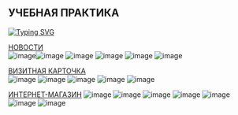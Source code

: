УЧЕБНАЯ ПРАКТИКА
----------------

[![Typing SVG](https://readme-typing-svg.herokuapp.com?color=%2336BCF7&lines=3+САЙТА+НА+WORDPRESS)](https://git.io/typing-svg) <br />

[НОВОСТИ](https://github.com/lippowe/practicypWordPress/tree/main/Site1)<br />
![image](https://github.com/lippowe/practicypWordPress/assets/137700569/bc2885d2-1d49-43f1-a332-96aba3fcaf5d)![image](https://github.com/lippowe/practicypWordPress/assets/137700569/201e7387-18ac-4efd-ac33-23e2f807ca00)
![image](https://github.com/lippowe/practicypWordPress/assets/137700569/b2f61191-407b-4a8d-8bca-9205b3dc86c7)
![image](https://github.com/lippowe/practicypWordPress/assets/137700569/78af8efe-92dd-40f0-8f14-3ce1e3493a27)
![image](https://github.com/lippowe/practicypWordPress/assets/137700569/1a0edd7b-f665-4f3d-9243-b6e9941a9d20)
![image](https://github.com/lippowe/practicypWordPress/assets/137700569/2aa4780f-92c9-44d5-bc59-4a3afa93c9c4)

[ВИЗИТНАЯ КАРТОЧКА](https://github.com/lippowe/practicypWordPress/tree/main/Site2) <br />
![image](https://github.com/lippowe/practicypWordPress/assets/137700569/1a0b52a0-4966-4c76-8ea3-26ebc8e1a83c)
![image](https://github.com/lippowe/practicypWordPress/assets/137700569/48099b5b-4b4b-4ecd-bf05-ecb5bb138923)
![image](https://github.com/lippowe/practicypWordPress/assets/137700569/222acab6-ec39-44d1-84cb-c36d4efb801a)
![image](https://github.com/lippowe/practicypWordPress/assets/137700569/1c832ccb-153a-4ad4-8e34-b71cd3a95fe4)
![image](https://github.com/lippowe/practicypWordPress/assets/137700569/9eb90919-15ba-4ec6-85da-6ceeecddfc27)

[ИНТЕРНЕТ-МАГАЗИН](https://github.com/lippowe/practicypWordPress/tree/main/Site1)
![image](https://github.com/lippowe/practicypWordPress/assets/137700569/b25ddd2e-a40e-453b-8825-b68b1482054b)
![image](https://github.com/lippowe/practicypWordPress/assets/137700569/d19af588-90ae-4a9c-b49d-951e58be2563)
![image](https://github.com/lippowe/practicypWordPress/assets/137700569/4e1def04-e4ff-425a-b13c-1c0ac2ba6a61)
![image](https://github.com/lippowe/practicypWordPress/assets/137700569/9aa92867-225f-45fb-9534-421dbc41e4a7)
![image](https://github.com/lippowe/practicypWordPress/assets/137700569/c47f0a1e-caa4-4269-8f60-e9d9d153f92a)
![image](https://github.com/lippowe/practicypWordPress/assets/137700569/d37565fa-04c6-4f92-a278-a2d3cfb79836)
![image](https://github.com/lippowe/practicypWordPress/assets/137700569/171a1f0b-6ed8-4c6a-9320-ec92470f36a4)

